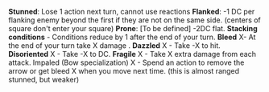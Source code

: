 **Stunned**: Lose 1 action next turn, cannot use reactions
**Flanked**: -1 DC per flanking enemy beyond the first if they are not on the same side. (centers of square don't enter your square) 
**Prone**: [To be defined] -2DC flat.
**Stacking conditions** - Conditions reduce by 1 after the end of your turn.
**Bleed** X- At the end of your turn take X damage . 
**Dazzled** X - Take -X to hit. 
**Disoriented** X - Take -X to DC. 
**Fragile** X - Take X extra damage from each attack.
Impaled (Bow specialization) X - Spend an action to remove the arrow or get bleed X when you move next time. (this is almost ranged stunned, but weaker)